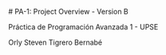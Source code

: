 \# PA-1: Project Overview - Version B

Práctica de Programación Avanzada 1 - UPSE



Orly Steven Tigrero Bernabé

